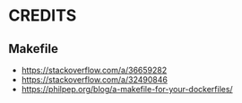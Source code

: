 # CREDITS

## Makefile
- <https://stackoverflow.com/a/36659282>
- <https://stackoverflow.com/a/32490846>
- <https://philpep.org/blog/a-makefile-for-your-dockerfiles/>
